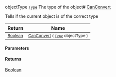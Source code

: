  objectType  [`Type`](https://docs.microsoft.com/en-us/dotnet/api/System.Type)    The type of the object# [CanConvert](./FeatureDescriptorJsonConverter-100664062.md)

Tells if the current object is of the correct type

| Return | Name | 
| --- | --- | 
| <sub>[Boolean](https://docs.microsoft.com/en-us/dotnet/api/System.Boolean)</sub>| <sub>[CanConvert](./FeatureDescriptorJsonConverter-100664062.md) ( [`Type`](https://docs.microsoft.com/en-us/dotnet/api/System.Type) objectType )</sub>| <br>


#### Parameters

#### Returns
[Boolean](https://docs.microsoft.com/en-us/dotnet/api/System.Boolean)